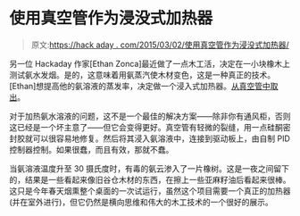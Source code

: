 # 使用真空管作为浸没式加热器

> 原文:[https://hack aday . com/2015/03/02/使用真空管作为浸没式加热器/](https://hackaday.com/2015/03/02/using-vacuum-tubes-as-immersion-heaters/)

另一位 Hackaday 作家[Ethan Zonca]最近做了一点木工活，决定在一小块橡木上测试氨水发烟。是的，这意味着用氨蒸汽使木材变色，这是一种真正的技术。[Ethan]想提高他的氨溶液的蒸发率，决定做一个浸入式加热器。[从真空管中取出](http://protofusion.org/wordpress/2015/03/immersion-heating-with-a-vacuum-tube/)。

对于加热氨水溶液的问题，这不是一个最佳的解决方案——除非你有通风柜，否则这已经是一个坏主意了——但它会变得更好。真空管有轻微的裂缝，用一点硅酮密封胶就可以很容易地修复。然后将其浸入氨溶液中，连接到驱动板上，由自制 PID 控制器控制。如果很蠢，而且有效，那就不蠢。

当氨溶液温度升至 30 摄氏度时，有毒的氨云渗入了一片橡树。这是一夜之间留下的，结果是一些看起来像旧谷仓木材的东西，在擦上一些亚麻籽油后看起来很棒。这只是今年春天烟熏整个桌面的一次试运行，虽然这个项目需要一个真正的加热器(并在室外进行)，但它仍然是横向思维和伟大的木工技术的一个很好的展示。